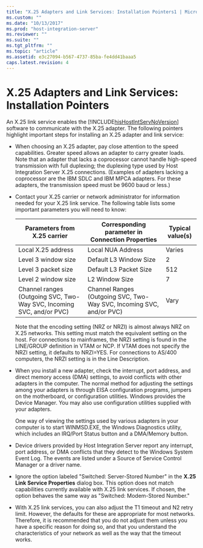 ```yaml
---
title: "X.25 Adapters and Link Services: Installation Pointers1 | Microsoft Docs"
ms.custom: ""
ms.date: "10/13/2017"
ms.prod: "host-integration-server"
ms.reviewer: ""
ms.suite: ""
ms.tgt_pltfrm: ""
ms.topic: "article"
ms.assetid: e3c27094-b567-4737-85ba-fe4dd41baaa5
caps.latest.revision: 4
---
```

# X.25 Adapters and Link Services: Installation Pointers
An X.25 link service enables the [!INCLUDE[hisHostIntServNoVersion](../core/includes/hishostintservnoversion-md.md)] software to communicate with the X.25 adapter. The following pointers highlight important steps for installing an X.25 adapter and link service:  
  
-   When choosing an X.25 adapter, pay close attention to the speed capabilities. Greater speed allows an adapter to carry greater loads. Note that an adapter that lacks a coprocessor cannot handle high-speed transmission with full duplexing; the duplexing type used by Host Integration Server X.25 connections. (Examples of adapters lacking a coprocessor are the IBM SDLC and IBM MPCA adapters. For these adapters, the transmission speed must be 9600 baud or less.)  
  
-   Contact your X.25 carrier or network administrator for information needed for your X.25 link service. The following table lists some important parameters you will need to know:  
  
    |Parameters from X.25 carrier|Corresponding parameter in Connection Properties|Typical value(s)|  
    |----------------------------------|------------------------------------------------------|------------------------|  
    |Local X.25 address|Local NUA Address|Varies|  
    |Level 3 window size|Default L3 Window Size|2|  
    |Level 3 packet size|Default L3 Packet Size|512|  
    |Level 2 window size|L2 Window Size|7|  
    |Channel ranges (Outgoing SVC, Two-Way SVC, Incoming SVC, and/or PVC)|Channel Ranges (Outgoing SVC, Two-Way SVC, Incoming SVC, and/or PVC)|Vary|  
  
     Note that the encoding setting (NRZ or NRZI) is almost always NRZ on X.25 networks. This setting must match the equivalent setting on the host. For connections to mainframes, the NRZI setting is found in the LINE/GROUP definition in VTAM or NCP. If VTAM does not specify the NRZI setting, it defaults to NRZI=YES. For connections to AS/400 computers, the NRZI setting is in the Line Description.  
  
-   When you install a new adapter, check the interrupt, port address, and direct memory access (DMA) settings, to avoid conflicts with other adapters in the computer. The normal method for adjusting the settings among your adapters is through EISA configuration programs, jumpers on the motherboard, or configuration utilities. Windows provides the Device Manager. You may also use configuration utilities supplied with your adapters.  
  
     One way of viewing the settings used by various adapters in your computer is to start WINMSD.EXE, the Windows Diagnostics utility, which includes an IRQ/Port Status button and a DMA/Memory button.  
  
-   Device drivers provided by Host Integration Server report any interrupt, port address, or DMA conflicts that they detect to the Windows System Event Log. The events are listed under a Source of Service Control Manager or a driver name.  
  
-   Ignore the option labeled "Switched: Server-Stored Number" in the **X.25 Link Service Properties** dialog box. This option does not match capabilities currently available with X.25 link services. If chosen, the option behaves the same way as "Switched: Modem-Stored Number."  
  
-   With X.25 link services, you can also adjust the T1 timeout and N2 retry limit. However, the defaults for these are appropriate for most networks. Therefore, it is recommended that you do not adjust them unless you have a specific reason for doing so, and that you understand the characteristics of your network as well as the way that the timeout works.